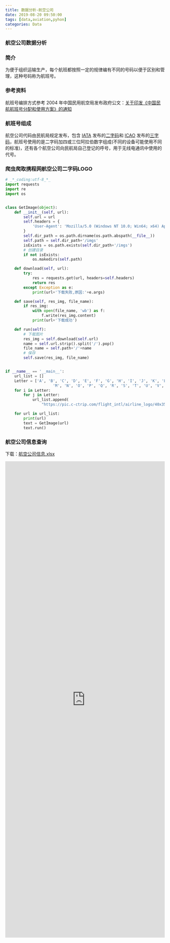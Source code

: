 ```yaml
---
title: 数据分析-航空公司
date: 2019-08-20 09:50:00
tags: [data,aviation,pyhon]
categories: Data
---
```

### 航空公司数据分析
<!-- more -->
### 简介
为便于组织运输生产，每个航班都按照一定的规律编有不同的号码以便于区别和管理，这种号码称为航班号。
### 参考资料
航班号编排方式参考 2004 年中国民用航空局发布政府公文：[关于印发《中国民航航班号分配和使用方案》的通知](http://www.caac.gov.cn/XXGK/XXGK/ZFGW/201601/t20160122_27543.html)
### 航班号组成
航空公司代码由民航局规定发布，包含 [IATA](https://www.iata.org/) 发布的[二字码](https://baike.baidu.com/item/%E4%BA%8C%E5%AD%97%E7%A0%81/8016030?fr=aladdin)和 [ICAO](https://www.icao.int/Pages/default.aspx) 发布的[三字码](https://baike.baidu.com/item/%E4%B8%89%E5%AD%97%E4%BB%A3%E7%A0%81/19936463?fr=aladdin)，航班号使用的是二字码加四或三位阿拉伯数字组成(不同的设备可能使用不同的标准)，还有各个航空公司向民航局自己登记的呼号，用于无线电通讯中使用的代号。
### 爬虫爬取携程网航空公司二字码LOGO
``` Python
# _*_coding:utf-8_*_
import requests
import re
import os


class GetImage(object):
    def __init__(self, url):
        self.url = url
        self.headers = {
            'User-Agent': 'Mozilla/5.0 (Windows NT 10.0; Win64; x64) AppleWebKit/537.36 (KHTML, like Gecko) Chrome/66.0.3359.139 Safari/537.36'
        }
        self.dir_path = os.path.dirname(os.path.abspath(__file__))
        self.path = self.dir_path+'/imgs'
        isExists = os.path.exists(self.dir_path+'/imgs')
        # 创建目录
        if not isExists:
            os.makedirs(self.path)

    def download(self, url):
        try:
            res = requests.get(url, headers=self.headers)
            return res
        except Exception as e:
            print(url+'下载失败,原因:'+e.args)

    def save(self, res_img, file_name):
        if res_img:
            with open(file_name, 'wb') as f:
                f.write(res_img.content)
            print(url+'下载成功')

    def run(self):
        # 下载图片
        res_img = self.download(self.url)
        name = self.url.strip().split('/').pop()
        file_name = self.path+'/'+name
        # 保存
        self.save(res_img, file_name)


if __name__ == '__main__':
    url_list = []
    Letter = ['A', 'B', 'C', 'D', 'E', 'F', 'G', 'H', 'I', 'J', 'K', 'L',
                     'M', 'N', 'O', 'P', 'Q', 'R', 'S', 'T', 'U', 'V', 'W', 'X', 'Y', 'Z', '1', '2', '3', '4', '5', '6', '7', '8', '9', '0']
    for i in Letter:
        for j in Letter:
            url_list.append(
                "https://pic.c-ctrip.com/flight_intl/airline_logo/40x35/" + i + j + ".png")

    for url in url_list:
        print(url)
        text = GetImage(url)
        text.run()

```
### 航空公司信息查询
下载：[航空公司信息.xlsx](https://raw.githubusercontent.com/Sadness96/sadness96.github.io/master/file/data-AirlineCompany/航空公司信息.xlsx)
<iframe src="https://view.officeapps.live.com/op/view.aspx?src=https://raw.githubusercontent.com/Sadness96/sadness96.github.io/master/file/data-AirlineCompany/航空公司信息.xlsx" style="width:100%; height:1500px;" frameborder="0"></iframe>